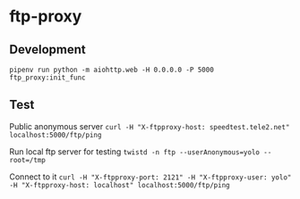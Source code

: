 # ftp-proxy

## Development
`pipenv run python -m aiohttp.web -H 0.0.0.0 -P 5000 ftp_proxy:init_func`

## Test
Public anonymous server
`curl -H "X-ftpproxy-host: speedtest.tele2.net" localhost:5000/ftp/ping`

Run local ftp server for testing
`twistd -n ftp --userAnonymous=yolo --root=/tmp`

Connect to it
`curl -H "X-ftpproxy-port: 2121" -H "X-ftpproxy-user: yolo" -H "X-ftpproxy-host: localhost" localhost:5000/ftp/ping`
